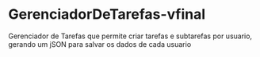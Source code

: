 # GerenciadorDeTarefas-vfinal
Gerenciador de Tarefas que permite criar tarefas e subtarefas por usuario, gerando um jSON para salvar os dados de cada usuario
